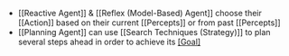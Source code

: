 - [[Reactive Agent]] & [[Reflex (Model-Based) Agent]] choose their [[Action]] based on their current [[Percepts]] or from past [[Percepts]]
- [[Planning Agent]] can use [[Search Techniques (Strategy)]] to plan several steps ahead in order to achieve its [[Goal]](s)